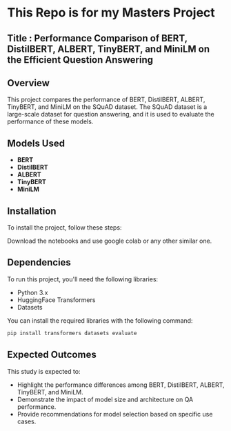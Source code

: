 # This Repo is for my Masters Project

## Title : Performance Comparison of BERT, DistilBERT, ALBERT, TinyBERT, and MiniLM on the Efficient Question Answering


## Overview
This project compares the performance of BERT, DistilBERT, ALBERT, TinyBERT, and MiniLM on the SQuAD dataset. The SQuAD dataset is a large-scale dataset for question answering, and it is used to evaluate the performance of these models.

## Models Used

- **BERT**  
- **DistilBERT**  
- **ALBERT**  
- **TinyBERT**  
- **MiniLM** 


## Installation
To install the project, follow these steps:

Download the notebooks and use google colab or any other similar one.

## Dependencies
To run this project, you'll need the following libraries:
- Python 3.x
- HuggingFace Transformers
- Datasets

You can install the required libraries with the following command:
```bash
pip install transformers datasets evaluate

```
## Expected Outcomes

This study is expected to:
- Highlight the performance differences among BERT, DistilBERT, ALBERT, TinyBERT, and MiniLM.  
- Demonstrate the impact of model size and architecture on QA performance.  
- Provide recommendations for model selection based on specific use cases.
